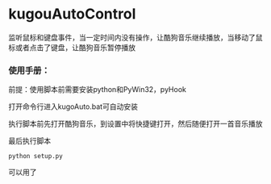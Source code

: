 # kugouAutoControl
监听鼠标和键盘事件，当一定时间内没有操作，让酷狗音乐继续播放，当移动了鼠标或者点击了键盘，让酷狗音乐暂停播放

### 使用手册：

前提：使用脚本前需要安装python和PyWin32，pyHook

打开命令行进入kugoAuto.bat可自动安装

执行脚本前先打开酷狗音乐，到设置中将快捷键打开，然后随便打开一首音乐播放

最后执行脚本
```
python setup.py
```

可以用了
